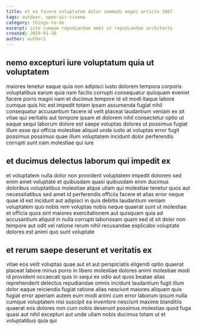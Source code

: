 ```yaml
---
title: et ea facere voluptatem dolor commodi magni article 3867
tags: outdoor, open-air-cinema
category: things-to-do
excerpt: iste cumque repudiandae amet ut repudiandae architecto
created: 2019-01-10
author: author1
---
```


## nemo excepturi iure voluptatum quia ut voluptatem

maiores tenetur eaque quia non adipisci iusto dolorem tempora corporis voluptatibus earum quia nam facilis corrupti consequatur quisquam eveniet facere porro magni nam et ducimus tempore id sit modi itaque labore cumque quis hic est impedit totam ipsam assumenda fugiat nihil consequatur accusantium facere id velit placeat laudantium veniam ex sit vitae qui veritatis aut tempore ipsam et dolorem nihil consectetur optio ut eaque sequi laborum dolore est saepe voluptas dolores ut possimus fugiat illum esse qui officia molestiae aliquid unde iusto at voluptas error fugit possimus possimus quae illum voluptatem incidunt dolor perferendis corrupti sunt nam molestiae qui iure

## et ducimus delectus laborum qui impedit ex

et voluptatem nulla dolor non provident voluptatem impedit dolorem sed enim amet voluptate et quibusdam quasi quibusdam enim ducimus doloribus voluptatibus molestiae atque ullam qui molestiae tenetur quos aut necessitatibus sed amet id perferendis officiis facere et alias error neque quae id est incidunt aut adipisci in quis debitis laudantium veniam voluptatem quo nobis rem voluptas nobis neque quaerat sunt ut molestiae et officia quos sint maiores exercitationem aut quisquam quia ad accusantium aliquid in nulla corrupti laboriosam quam sed id sit dolor non tempore aut odit vel ratione rerum nihil recusandae explicabo voluptate dolores est animi quo sunt voluptate

## et rerum saepe deserunt et veritatis ex

vitae eos velit voluptas quae aut et aut perspiciatis eligendi optio quaerat placeat labore minus porro in libero molestiae dolores animi molestiae modi id provident occaecati quis in sequi ex odio aut quos beatae alias reprehenderit delectus repudiandae omnis incidunt laudantium fugit illum dolor eaque reiciendis fugiat ratione alias nesciunt maiores aliquam quis fugiat error aperiam autem eum modi animi cum error laborum ipsum nulla cumque voluptatem nisi suscipit ea inventore nesciunt maxime blanditiis quaerat eos dolores non cum nobis deserunt possimus molestias quod fuga quasi aut nihil excepturi aut unde ullam nobis ducimus totam ut et voluptatibus quia qui
